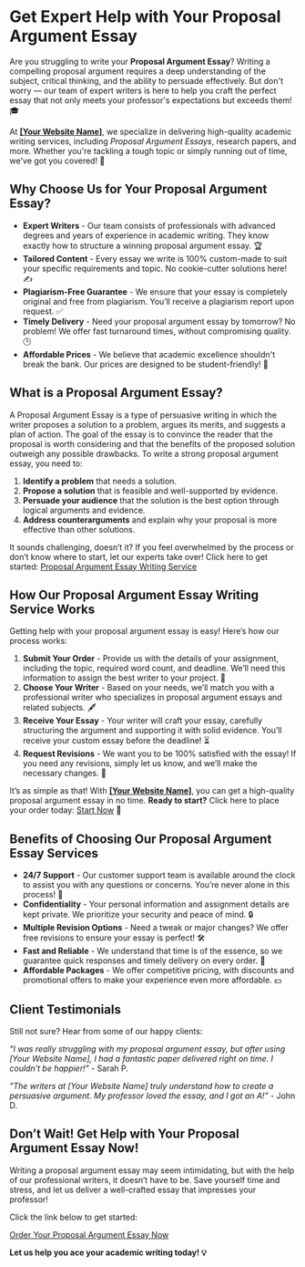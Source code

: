 # Get Expert Help with Your Proposal Argument Essay

Are you struggling to write your **Proposal Argument Essay**? Writing a compelling proposal argument requires a deep understanding of the subject, critical thinking, and the ability to persuade effectively. But don't worry — our team of expert writers is here to help you craft the perfect essay that not only meets your professor's expectations but exceeds them! 🎓

At **[[Your Website Name]](https://tinyurl.com/topessay?keyword=proposal+argument+essay)**, we specialize in delivering high-quality academic writing services, including _Proposal Argument Essays_, research papers, and more. Whether you're tackling a tough topic or simply running out of time, we've got you covered! 💼

## Why Choose Us for Your Proposal Argument Essay?

- **Expert Writers** - Our team consists of professionals with advanced degrees and years of experience in academic writing. They know exactly how to structure a winning proposal argument essay. 🏆
- **Tailored Content** - Every essay we write is 100% custom-made to suit your specific requirements and topic. No cookie-cutter solutions here! ✍️
- **Plagiarism-Free Guarantee** - We ensure that your essay is completely original and free from plagiarism. You’ll receive a plagiarism report upon request. ✅
- **Timely Delivery** - Need your proposal argument essay by tomorrow? No problem! We offer fast turnaround times, without compromising quality. 🕒
- **Affordable Prices** - We believe that academic excellence shouldn't break the bank. Our prices are designed to be student-friendly! 💸

## What is a Proposal Argument Essay?

A Proposal Argument Essay is a type of persuasive writing in which the writer proposes a solution to a problem, argues its merits, and suggests a plan of action. The goal of the essay is to convince the reader that the proposal is worth considering and that the benefits of the proposed solution outweigh any possible drawbacks. To write a strong proposal argument essay, you need to:

1. **Identify a problem** that needs a solution.
2. **Propose a solution** that is feasible and well-supported by evidence.
3. **Persuade your audience** that the solution is the best option through logical arguments and evidence.
4. **Address counterarguments** and explain why your proposal is more effective than other solutions.

It sounds challenging, doesn’t it? If you feel overwhelmed by the process or don’t know where to start, let our experts take over! Click here to get started: [Proposal Argument Essay Writing Service](https://tinyurl.com/topessay?keyword=proposal+argument+essay)

## How Our Proposal Argument Essay Writing Service Works

Getting help with your proposal argument essay is easy! Here’s how our process works:

1. **Submit Your Order** - Provide us with the details of your assignment, including the topic, required word count, and deadline. We’ll need this information to assign the best writer to your project. 📝
2. **Choose Your Writer** - Based on your needs, we’ll match you with a professional writer who specializes in proposal argument essays and related subjects. 🖋️
3. **Receive Your Essay** - Your writer will craft your essay, carefully structuring the argument and supporting it with solid evidence. You’ll receive your custom essay before the deadline! ⏳
4. **Request Revisions** - We want you to be 100% satisfied with the essay! If you need any revisions, simply let us know, and we’ll make the necessary changes. 🔄

It’s as simple as that! With **[[Your Website Name]](https://tinyurl.com/topessay?keyword=proposal+argument+essay)**, you can get a high-quality proposal argument essay in no time. **Ready to start?** Click here to place your order today: [Start Now](https://tinyurl.com/topessay?keyword=proposal+argument+essay) 🎯

## Benefits of Choosing Our Proposal Argument Essay Services

- **24/7 Support** - Our customer support team is available around the clock to assist you with any questions or concerns. You’re never alone in this process! 💬
- **Confidentiality** - Your personal information and assignment details are kept private. We prioritize your security and peace of mind. 🔒
- **Multiple Revision Options** - Need a tweak or major changes? We offer free revisions to ensure your essay is perfect! 🛠️
- **Fast and Reliable** - We understand that time is of the essence, so we guarantee quick responses and timely delivery on every order. 🚀
- **Affordable Packages** - We offer competitive pricing, with discounts and promotional offers to make your experience even more affordable. 💵

## Client Testimonials

Still not sure? Hear from some of our happy clients:

_"I was really struggling with my proposal argument essay, but after using [Your Website Name], I had a fantastic paper delivered right on time. I couldn’t be happier!"_ - Sarah P.

_"The writers at [Your Website Name] truly understand how to create a persuasive argument. My professor loved the essay, and I got an A!"_ - John D.

## Don’t Wait! Get Help with Your Proposal Argument Essay Now!

Writing a proposal argument essay may seem intimidating, but with the help of our professional writers, it doesn’t have to be. Save yourself time and stress, and let us deliver a well-crafted essay that impresses your professor!

Click the link below to get started:

[Order Your Proposal Argument Essay Now](https://tinyurl.com/topessay?keyword=proposal+argument+essay)

**Let us help you ace your academic writing today! 💡**
